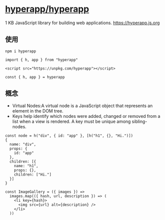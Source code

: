 # [hyperapp/hyperapp](https://github.com/hyperapp/hyperapp)

1 KB JavaScript library for building web applications. https://hyperapp.js.org

## 使用

```
npm i hyperapp

import { h, app } from "hyperapp"

<script src="https://unpkg.com/hyperapp"></script>

const { h, app } = hyperapp
```

## 概念

* Virtual Nodes:A virtual node is a JavaScript object that represents an element in the DOM tree.
* Keys help identify which nodes were added, changed or removed from a list when a view is rendered. A key must be unique among sibling-nodes.

```
const node = h("div", { id: "app" }, [h("h1", {}, "Hi.")])
{
  name: "div",
  props: {
    id: "app"
  },
  children: [{
    name: "h1",
    props: {},
    children: ["Hi."]
  }]
}

const ImageGallery = ({ images }) =>
  images.map(({ hash, url, description }) => (
    <li key={hash}>
      <img src={url} alt={description} />
    </li>
  ))
```
